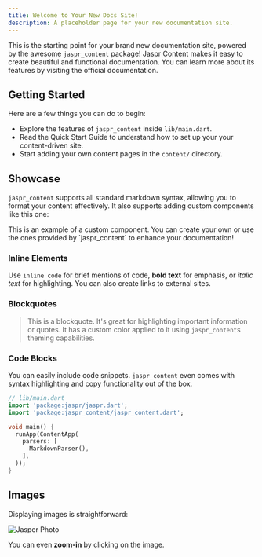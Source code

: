 ```yaml
---
title: Welcome to Your New Docs Site!
description: A placeholder page for your new documentation site.
---
```


This is the starting point for your brand new documentation site, powered by the awesome `jaspr_content` package! Jaspr Content makes it easy to create beautiful and functional documentation. You can learn more about its features by visiting the official documentation.

## Getting Started

Here are a few things you can do to begin:

*   Explore the features of `jaspr_content` inside `lib/main.dart`.
*   Read the Quick Start Guide to understand how to set up your your content-driven site.
*   Start adding your own content pages in the `content/` directory.

## Showcase

`jaspr_content` supports all standard markdown syntax, allowing you to format your content effectively. It also supports adding custom components like this one:

<Info>
  This is an example of a custom component. You can create your own or use the ones provided by `jaspr_content` to enhance your documentation!

  <Clicker/>
</Info>

### Inline Elements

Use `inline code` for brief mentions of code, **bold text** for emphasis, or *italic text* for highlighting. You can also create links to external sites.

### Blockquotes

> This is a blockquote. It's great for highlighting important information or quotes.
> It has a custom color applied to it using `jaspr_content`s theming capabilities.

### Code Blocks

You can easily include code snippets. `jaspr_content` even comes with syntax highlighting and copy functionality out of the box.

```dart
// lib/main.dart
import 'package:jaspr/jaspr.dart';
import 'package:jaspr_content/jaspr_content.dart';

void main() {
  runApp(ContentApp(
    parsers: [
      MarkdownParser(),
    ],
  ));
}
```

## Images

Displaying images is straightforward:

![Jasper Photo](https://jaspr.site/images/jasper_resized/17.webp)

You can even **zoom-in** by clicking on the image.
